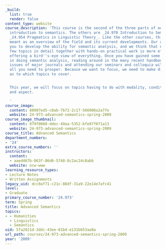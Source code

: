 ```yaml
---
_build:
  list: true
  render: false
content_type: website
course_description: 'This course is the second of the three parts of our graduate
  introduction to semantics. The others are _24.970 Introduction to Semantics_ and
  _24.954 Pragmatics in Linguistic Theory_. Like the other courses, this one is not
  meant as an overview of the field and its current developments. Our aim is to help
  you to develop the ability for semantic analysis, and we think that exploring a
  few topics in detail together with hands-on practical work is more effective than
  offering a bird''s-eye view of everything. Once you have gained some experience
  in doing semantic analysis, reading around in the many recent handbooks and in current
  issues of major journals and attending our seminars and colloquia will give you
  all you need to prosper. Because we want to focus, we need to make difficult choices
  as to which topics to cover.


  This year, we will focus on topics having to do with modality, conditionals, tense,
  and aspect.

  '
course_image:
  content: 80907ed5-c0ab-7b72-2c17-566906a2a7fe
  website: 24-973-advanced-semantics-spring-2009
course_image_thumbnail:
  content: 079f0088-ddec-49aa-5352-bfe97f071a13
  website: 24-973-advanced-semantics-spring-2009
course_title: Advanced Semantics
department_numbers:
- '24'
extra_course_numbers: ''
instructors:
  content:
  - aaed467b-063f-86d6-5748-8c2ac24c8abb
  website: ocw-www
learning_resource_types:
- Lecture Notes
- Written Assignments
legacy_uid: dcc0af71-c21c-88df-31a9-22e14e7afc41
level:
- Graduate
primary_course_number: '24.973'
term: Spring
title: Advanced Semantics
topics:
- - Humanities
  - Linguistics
  - Semantics
uid: 5fa2021d-3ddc-43ee-81bd-e131b653aa8a
url_path: courses/24-973-advanced-semantics-spring-2009
year: '2009'
---
```

